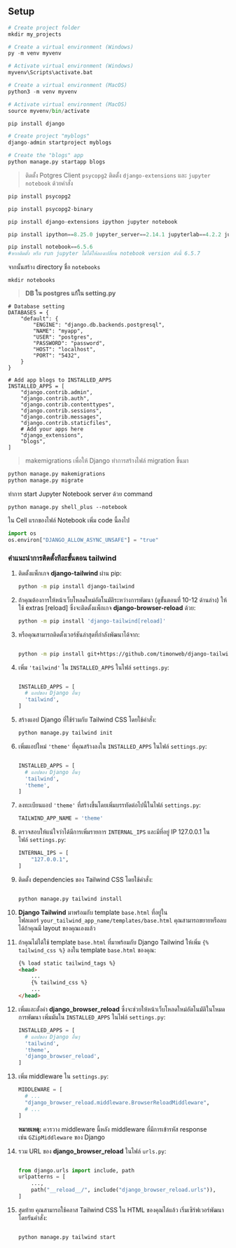 ## Setup

```python
# Create project folder
mkdir my_projects

# Create a virtual environment (Windows)
py -m venv myvenv

# Activate virtual environment (Windows)
myvenv\Scripts\activate.bat

# Create a virtual environment (MacOS)
python3 -m venv myvenv

# Activate virtual environment (MacOS)
source myvenv/bin/activate

pip install django

# Create project "myblogs"
django-admin startproject myblogs

# Create the "blogs" app
python manage.py startapp blogs
```

> ติดตั้ง Potgres Client `psycopg2` ติดตั้ง `django-extensions` และ `jupyter notebook` ด้วยคำสั่ง
> 

```python
pip install psycopg2

pip install psycopg2-binary

pip install django-extensions ipython jupyter notebook

pip install ipython==8.25.0 jupyter_server==2.14.1 jupyterlab==4.2.2 jupyterlab_server==2.27.2

pip install notebook==6.5.6
#หากติดตั้ง หรือ run jupyter ไม่ได้ให้ลองเปลี่ยน notebook version ดังนี้ 6.5.7

```

จากนั้นสร้าง directory ชื่อ `notebooks`

```
mkdir notebooks
```

> **DB ใน postgres แก้ใน setting.py**
> 

```
# Database setting
DATABASES = {
    "default": {
        "ENGINE": "django.db.backends.postgresql",
        "NAME": "myapp",
        "USER": "postgres",
        "PASSWORD": "password",
        "HOST": "localhost",
        "PORT": "5432",
    }
}

# Add app blogs to INSTALLED_APPS
INSTALLED_APPS = [
    "django.contrib.admin",
    "django.contrib.auth",
    "django.contrib.contenttypes",
    "django.contrib.sessions",
    "django.contrib.messages",
    "django.contrib.staticfiles",
    # Add your apps here
    "django_extensions",
    "blogs",
]
```

> makemigrations เพื่อให้ Django ทำการสร้างไฟล์ migration ขึ้นมา
> 

```python
python manage.py makemigrations
python manage.py migrate
```

ทำการ start Jupyter Notebook server ด้วย command

```
python manage.py shell_plus --notebook
```

ใน Cell แรกของไฟล์ Notebook เพิ่ม code นี้ลงไป

```python
import os
os.environ["DJANGO_ALLOW_ASYNC_UNSAFE"] = "true"
```


### คำแนะนำการติดตั้งทีละขั้นตอน tailwind

1. ติดตั้งแพ็กเกจ **django-tailwind** ผ่าน pip:
    
    ```bash
    python -m pip install django-tailwind
    ```
    
2. ถ้าคุณต้องการให้หน้าเว็บโหลดใหม่อัตโนมัติระหว่างการพัฒนา (ดูขั้นตอนที่ 10-12 ด้านล่าง) ให้ใช้ extras [reload] ซึ่งจะติดตั้งแพ็กเกจ **django-browser-reload** ด้วย:
    
    ```bash
    python -m pip install 'django-tailwind[reload]'
    ```
    
3. หรือคุณสามารถติดตั้งเวอร์ชันล่าสุดที่กำลังพัฒนาได้จาก:
    
    ```bash
    
    python -m pip install git+https://github.com/timonweb/django-tailwind.git
    ```
    
4. เพิ่ม `'tailwind'` ใน `INSTALLED_APPS` ในไฟล์ `settings.py`:
    
    ```python
    
    INSTALLED_APPS = [
      # แอปของ Django อื่นๆ
      'tailwind',
    ]
    ```
    
5. สร้างแอป Django ที่ใช้ร่วมกับ Tailwind CSS โดยใช้คำสั่ง:
    
    ```bash
    python manage.py tailwind init
    ```
    
6. เพิ่มแอปใหม่ `'theme'` ที่คุณสร้างลงใน `INSTALLED_APPS` ในไฟล์ `settings.py`:
    
    ```python
    
    INSTALLED_APPS = [
      # แอปของ Django อื่นๆ
      'tailwind',
      'theme',
    ]
    ```
    
7. ลงทะเบียนแอป `'theme'` ที่สร้างขึ้นโดยเพิ่มบรรทัดต่อไปนี้ในไฟล์ `settings.py`:
    
    ```python
    TAILWIND_APP_NAME = 'theme'
    ```
    
8. ตรวจสอบให้แน่ใจว่าได้มีการเพิ่มรายการ `INTERNAL_IPS` และมีที่อยู่ IP 127.0.0.1 ในไฟล์ `settings.py`:
    
    ```python
    INTERNAL_IPS = [
        "127.0.0.1",
    ]
    ```
    
9. ติดตั้ง dependencies ของ Tailwind CSS โดยใช้คำสั่ง:
    
    ```bash
    
    python manage.py tailwind install
    
    ```
    
10. **Django Tailwind** มาพร้อมกับ template `base.html` ที่อยู่ในโฟลเดอร์ `your_tailwind_app_name/templates/base.html` คุณสามารถขยายหรือลบได้ถ้าคุณมี layout ของคุณเองแล้ว
11. ถ้าคุณไม่ได้ใช้ template `base.html` ที่มาพร้อมกับ Django Tailwind ให้เพิ่ม `{% tailwind_css %}` ลงใน template `base.html` ของคุณ:
    
    ```html
    {% load static tailwind_tags %}
    <head>
        ...
        {% tailwind_css %}
        ...
    </head>
    ```
    
12. เพิ่มและตั้งค่า **django_browser_reload** ซึ่งจะช่วยให้หน้าเว็บโหลดใหม่อัตโนมัติในโหมดการพัฒนา เพิ่มมันใน `INSTALLED_APPS` ในไฟล์ `settings.py`:
    
    ```python
    INSTALLED_APPS = [
      # แอปของ Django อื่นๆ
      'tailwind',
      'theme',
      'django_browser_reload',
    ]
    ```
    
13. เพิ่ม middleware ใน `settings.py`:
    
    ```python
    MIDDLEWARE = [
      # ...
      "django_browser_reload.middleware.BrowserReloadMiddleware",
      # ...
    ]
    ```
    
    **หมายเหตุ:** ควรวาง middleware นี้หลัง middleware ที่มีการเข้ารหัส response เช่น `GZipMiddleware` ของ Django
    
14. รวม URL ของ **django_browser_reload** ในไฟล์ `urls.py`:
    
    ```python
    
    from django.urls import include, path
    urlpatterns = [
        ...,
        path("__reload__/", include("django_browser_reload.urls")),
    ]
    ```
    
15. สุดท้าย คุณสามารถใช้คลาส Tailwind CSS ใน HTML ของคุณได้แล้ว เริ่มเซิร์ฟเวอร์พัฒนาโดยรันคำสั่ง:
    
    ```bash
    
    python manage.py tailwind start
    ```